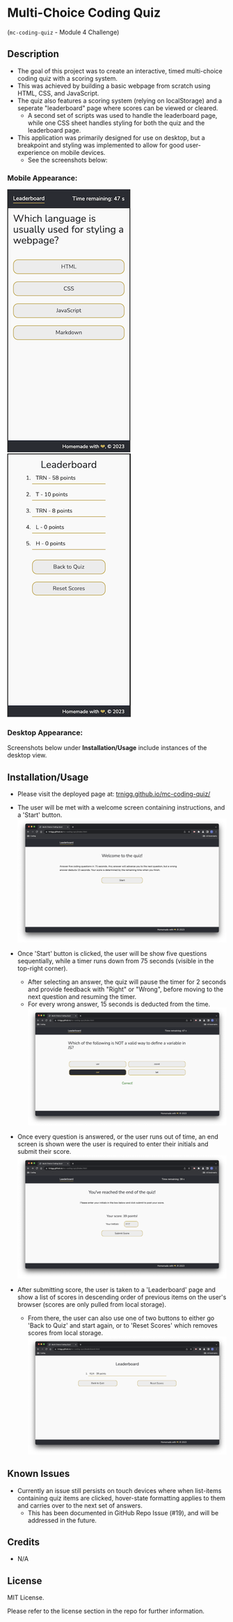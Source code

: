 # Multi-Choice Coding Quiz 
(```mc-coding-quiz``` - Module 4 Challenge)

## Description

- The goal of this project was to create an interactive, timed multi-choice coding quiz with a scoring system.
- This was achieved by building a basic webpage from scratch using HTML, CSS, and JavaScript.
- The quiz also features a scoring system (relying on localStorage) and a seperate "leaderboard" page where scores can be viewed or cleared.
    - A second set of scripts was used to handle the leaderboard page, while one CSS sheet handles styling for both the quiz and the leaderboard page.
- This application was primarily designed for use on desktop, but a breakpoint and styling was implemented to allow for good user-experience on mobile devices.
    - See the screenshots below:

### Mobile Appearance:
![Screenshot of the quiz in mobile view](./assets/images/screenshots/quiz-mobile.png)
![Screenshot of the leaderboard page on mobile](./assets/images/screenshots/leaderboard-mobile.png)

### Desktop Appearance:
Screenshots below under **Installation/Usage** include instances of the desktop view.

## Installation/Usage

- Please visit the deployed page at: <a href="https://trnigg.github.io/mc-coding-quiz/">trnigg.github.io/mc-coding-quiz/</a> 
- The user will be met with a welcome screen containing instructions, and a 'Start' button.
![Screenshot of the start screen containing instructions and a start button](./assets/images/screenshots/startscreen-desktop.png)
- Once 'Start' button is clicked, the user will be show five questions sequentially, while a timer runs down from 75 seconds (visible in the top-right corner).
    - After selecting an answer, the quiz will pause the timer for 2 seconds and provide feedback with "Right" or "Wrong", before moving to the next question and resuming the timer.
    - For every wrong answer, 15 seconds is deducted from the time.
 ![Screenshot of the running quiz with "right" feedback for correct answer](./assets/images/screenshots/quiz-w-feedback-desktop.png)

- Once every question is answered, or the user runs out of time, an end screen is shown were the user is required to enter their initials and submit their score.
 ![Screenshot of the end screen with an input form for initials and a submit button](./assets/images/screenshots/submit-score-desktop.png)

- After submitting score, the user is taken to a 'Leaderboard' page and show a list of scores in descending order of previous items on the user's browser (scores are only pulled from local storage).
    -   From there, the user can also use one of two buttons to either go 'Back to Quiz' and start again, or to 'Reset Scores' which removes scores from local storage.
![Screenshot showing one entry on a leaderboard page with two buttons](./assets/images/screenshots/leaderboard-desktop.png)


## Known Issues
- Currently an issue still persists on touch devices where when list-items containing quiz items are clicked, hover-state formatting applies to them and carries over to the next set of answers.
    - This has been documented in GitHub Repo Issue (#19), and will be addressed in the future.

## Credits

- N/A

## License

MIT License.

Please refer to the license section in the repo for further information.
